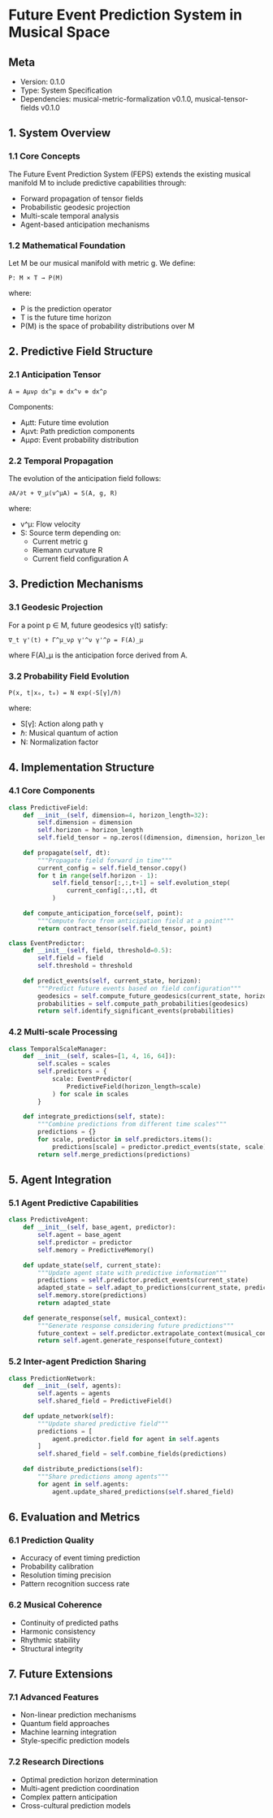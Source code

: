 # Future Event Prediction System in Musical Space
## Meta
- Version: 0.1.0
- Type: System Specification
- Dependencies: musical-metric-formalization v0.1.0, musical-tensor-fields v0.1.0

## 1. System Overview

### 1.1 Core Concepts
The Future Event Prediction System (FEPS) extends the existing musical manifold M to include predictive capabilities through:
- Forward propagation of tensor fields
- Probabilistic geodesic projection
- Multi-scale temporal analysis
- Agent-based anticipation mechanisms

### 1.2 Mathematical Foundation
Let M be our musical manifold with metric g. We define:
```
P: M × T → P(M)
```
where:
- P is the prediction operator
- T is the future time horizon
- P(M) is the space of probability distributions over M

## 2. Predictive Field Structure

### 2.1 Anticipation Tensor
```
A = Aμνρ dx^μ ⊗ dx^ν ⊗ dx^ρ
```
Components:
- Aμtt: Future time evolution
- Aμνt: Path prediction components
- Aμρσ: Event probability distribution

### 2.2 Temporal Propagation
The evolution of the anticipation field follows:
```
∂A/∂t + ∇_μ(v^μA) = S(A, g, R)
```
where:
- v^μ: Flow velocity
- S: Source term depending on:
  * Current metric g
  * Riemann curvature R
  * Current field configuration A

## 3. Prediction Mechanisms

### 3.1 Geodesic Projection
For a point p ∈ M, future geodesics γ(t) satisfy:
```
∇_t γ'(t) + Γ^μ_νρ γ'^ν γ'^ρ = F(A)_μ
```
where F(A)_μ is the anticipation force derived from A.

### 3.2 Probability Field Evolution
```
P(x, t|x₀, t₀) = N exp(-S[γ]/ℏ)
```
where:
- S[γ]: Action along path γ
- ℏ: Musical quantum of action
- N: Normalization factor

## 4. Implementation Structure

### 4.1 Core Components
```python
class PredictiveField:
    def __init__(self, dimension=4, horizon_length=32):
        self.dimension = dimension
        self.horizon = horizon_length
        self.field_tensor = np.zeros((dimension, dimension, horizon_length))
        
    def propagate(self, dt):
        """Propagate field forward in time"""
        current_config = self.field_tensor.copy()
        for t in range(self.horizon - 1):
            self.field_tensor[:,:,t+1] = self.evolution_step(
                current_config[:,:,t], dt
            )
            
    def compute_anticipation_force(self, point):
        """Compute force from anticipation field at a point"""
        return contract_tensor(self.field_tensor, point)

class EventPredictor:
    def __init__(self, field, threshold=0.5):
        self.field = field
        self.threshold = threshold
        
    def predict_events(self, current_state, horizon):
        """Predict future events based on field configuration"""
        geodesics = self.compute_future_geodesics(current_state, horizon)
        probabilities = self.compute_path_probabilities(geodesics)
        return self.identify_significant_events(probabilities)
```

### 4.2 Multi-scale Processing
```python
class TemporalScaleManager:
    def __init__(self, scales=[1, 4, 16, 64]):
        self.scales = scales
        self.predictors = {
            scale: EventPredictor(
                PredictiveField(horizon_length=scale)
            ) for scale in scales
        }
        
    def integrate_predictions(self, state):
        """Combine predictions from different time scales"""
        predictions = {}
        for scale, predictor in self.predictors.items():
            predictions[scale] = predictor.predict_events(state, scale)
        return self.merge_predictions(predictions)
```

## 5. Agent Integration

### 5.1 Agent Predictive Capabilities
```python
class PredictiveAgent:
    def __init__(self, base_agent, predictor):
        self.agent = base_agent
        self.predictor = predictor
        self.memory = PredictiveMemory()
        
    def update_state(self, current_state):
        """Update agent state with predictive information"""
        predictions = self.predictor.predict_events(current_state)
        adapted_state = self.adapt_to_predictions(current_state, predictions)
        self.memory.store(predictions)
        return adapted_state
        
    def generate_response(self, musical_context):
        """Generate response considering future predictions"""
        future_context = self.predictor.extrapolate_context(musical_context)
        return self.agent.generate_response(future_context)
```

### 5.2 Inter-agent Prediction Sharing
```python
class PredictionNetwork:
    def __init__(self, agents):
        self.agents = agents
        self.shared_field = PredictiveField()
        
    def update_network(self):
        """Update shared predictive field"""
        predictions = [
            agent.predictor.field for agent in self.agents
        ]
        self.shared_field = self.combine_fields(predictions)
        
    def distribute_predictions(self):
        """Share predictions among agents"""
        for agent in self.agents:
            agent.update_shared_predictions(self.shared_field)
```

## 6. Evaluation and Metrics

### 6.1 Prediction Quality
- Accuracy of event timing prediction
- Probability calibration
- Resolution timing precision
- Pattern recognition success rate

### 6.2 Musical Coherence
- Continuity of predicted paths
- Harmonic consistency
- Rhythmic stability
- Structural integrity

## 7. Future Extensions

### 7.1 Advanced Features
- Non-linear prediction mechanisms
- Quantum field approaches
- Machine learning integration
- Style-specific prediction models

### 7.2 Research Directions
- Optimal prediction horizon determination
- Multi-agent prediction coordination
- Complex pattern anticipation
- Cross-cultural prediction models
